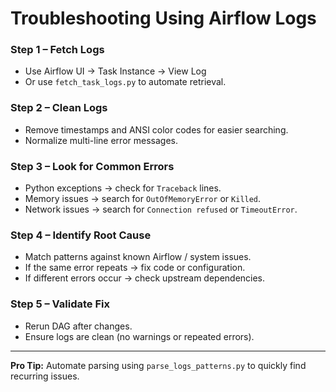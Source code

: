 # Troubleshooting Using Airflow Logs

### Step 1 – Fetch Logs
- Use Airflow UI → Task Instance → View Log
- Or use `fetch_task_logs.py` to automate retrieval.

### Step 2 – Clean Logs
- Remove timestamps and ANSI color codes for easier searching.
- Normalize multi-line error messages.

### Step 3 – Look for Common Errors
- Python exceptions → check for `Traceback` lines.
- Memory issues → search for `OutOfMemoryError` or `Killed`.
- Network issues → search for `Connection refused` or `TimeoutError`.

### Step 4 – Identify Root Cause
- Match patterns against known Airflow / system issues.
- If the same error repeats → fix code or configuration.
- If different errors occur → check upstream dependencies.

### Step 5 – Validate Fix
- Rerun DAG after changes.
- Ensure logs are clean (no warnings or repeated errors).

---
**Pro Tip:** Automate parsing using `parse_logs_patterns.py` to quickly find recurring issues.

